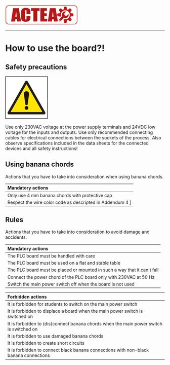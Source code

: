 ![ACTEA](/Logo_ACTEA_2.png)
_____________________________________
# How to use the board?!
## Safety precautions
![Warning](../Ex01/Images/Warning.jpg)

Use only 230VAC voltage at the power supply terminals and 24VDC low voltage for the inputs and outputs. Use only recommended connecting cables for electrical connections between the sockets of the process. Also observe specifications included in the data sheets for the connected devices and all safety instructions!

## Using banana chords
Actions that you have to take into consideration when using banana chords.

| Mandatory actions |
| :--- |
| Only use 4 mm banana chords with protective cap |
| Respect the wire color code as descripted in Addendum 4 ]

## Rules
Actions that you have to take into consideration to avoid damage and accidents.

| Mandatory actions |
| :--- |
| The PLC board must be handled with care |
| The PLC board must be used on a flat and stable table |
| The PLC board must be placed or mounted in such a way that it can't fall |
| Connect the power chord of the PLC board only with 230VAC at 50 Hz |
| Switch the main power switch off when the board is not used |

| Forbidden actions |
| :--- |
| It is forbidden for students to switch on the main power switch |
| It is forbidden to displace a board when the main power switch is switched on |
| It is forbidden to (dis)connect banana chords when the main power switch is switched on |
| It is forbidden to use damaged banana chords |
| It is forbidden to create short circuits |
| It is forbidden to connect black banana connections with non-black banana connections |
